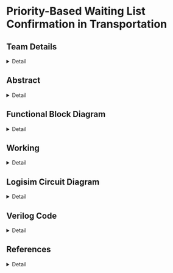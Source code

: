 # Priority-Based Waiting List Confirmation in Transportation

<!-- First Section -->
## Team Details
<details>
  <summary>Detail</summary>
	
  >Semester: 3rd Sem B. Tech. CSE
	
  >Section: S2

  >Team ID: S2-T12

  >Member-1: Parihasa K Reddy, 231CS239, <a href=""> parihasakreddy.231cs239@nitk.edu.in</a>
 
  >Member-2: R Sairam, 231CS245, <a href=""> sairam.231cs245@nitk.edu.in </a>
  
  >Member-3: Rishi Ramesh, 231CS248,<a href=""> rishiramesh.231cs248@nitk.edu.in </a>
</details>
<!-- Second Section -->

## Abstract
<details>
  <summary>Detail</summary>

  ### Motivation
  > In many real-time systems, such as seat allocation in transportation or event management, it is crucial to ensure that resource allocation is done promptly and fairly, prioritizing individuals based on predefined criteria. A priority-based allocation system ensures that individuals with higher importance—such as those with urgent needs, loyalty status, or special permissions—are given preference when resources, like seats, are limited.
  > A hardware-based solution for priority-based seat allocation not only ensures faster decision-making but also enhances reliability in dynamic and time-sensitive environments. This system can be vital in situations where delays or inefficient resource management could lead to dissatisfaction, safety risks, or lost opportunities.
  
  ### Problem Statement
  > In critical resource allocation environments like healthcare and transportation, managing waiting lists based on priority is essential. Conventional first-come, first-served methods neglect urgency, leading to inefficiencies. This project proposes a digital system for automated seat assignment that prioritizes requests, ensuring timely service and optimal resource utilization.
  ### Features
  > - **Real-Time Priority Assignment**: Assigns seats based on priority levels in real-time.
  > - **Hardware-Based Implementation**: Utilizes digital circuits for efficient processing.
  > - **Dynamic Request Handling**: Adapts to changing request priorities effectively.
  > - **Scalability and Adaptability**: Designed to accommodate varying system demands.
</details>

## Functional Block Diagram
<details>
  <summary>Detail</summary>
  
  ![Functional Block Diagram](https://github.com/sai-147/S2_T12/blob/main/Snapshots/DDS%20Block%20Diagram.png?raw=true)

</details>

<!-- Third Section -->
## Working
<details>
  <summary>Detail</summary>

  > Explain how your model works with the help of a functional table (compulsory) followed by the flowchart. 

</details>

<!-- Fourth Section -->
## Logisim Circuit Diagram
<details>
  <summary>Detail</summary>

  ### Main Circuit
  ![Main Circuit](https://raw.githubusercontent.com/sai-147/S2_T12/main/Snapshots/main.png) <br>
  
  ### Counter Circuit
  ![Token Counter Circuit](https://github.com/sai-147/S2_T12/blob/main/Snapshots/Counter.png?raw=true)


  ### Score Calculator Circuit
  ![Score Calculator](https://github.com/sai-147/S2_T12/blob/main/Snapshots/score%20calculator.png?raw=true)

  ### Register Circuit
  > Storing score and token for each candidate in the Registers <br>

  ![Register](https://github.com/sai-147/S2_T12/blob/main/Snapshots/Register.png?raw=true)

  ### Bitonic Comparator (1) Circuit
  ![BN1](https://github.com/sai-147/S2_T12/blob/main/Snapshots/BN1.png?raw=true)

  ### Bitonic Comparator (2) Circuit
  ![BN2](https://github.com/sai-147/S2_T12/blob/main/Snapshots/BN2.png?raw=true)

  ### Sorting Circuit
  ![Comparator](https://github.com/sai-147/S2_T12/blob/main/Snapshots/comparator.png?raw=true)
  
  </details>

<!-- Fifth Section -->
## Verilog Code
<details>
  <summary>Detail</summary>

  > Neatly update the Verilog code in code style only.
</details>

## References
<details>
  <summary>Detail</summary>

  - Verilog Basics
	[https://www.chipverify.com/verilog/verilog-tutorial](https://www.chipverify.com/verilog/verilog-tutorial)

  - Digital System Design: Bitonic Sorter
	[https://digitalsystemdesign.in/bitonic-sorter/](https://digitalsystemdesign.in/bitonic-sorter/)

  - Priority-Based Scheduling in Embedded Systems Design  
	[https://library.fiveable.me/key-terms/embedded-systems-design/priority-based-scheduling](https://library.fiveable.me/key-terms/embedded-systems-design/priority-based-scheduling)

  - Digital Design With An Introduction To The VHDL  
	[https://drive.google.com/file/d/0B3zMDnkiDz0MNVc4d040VE9qWGM/edit?resourcekey=0--PxnK4Y1ikmWLs4giZydXg](https://drive.google.com/file/d/0B3zMDnkiDz0MNVc4d040VE9qWGM/edit?resourcekey=0--PxnK4Y1ikmWLs4giZydXg)

</details>


</details>
